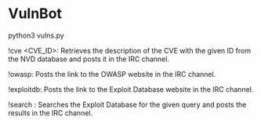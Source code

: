 # VulnBot

python3 vulns.py

!cve <CVE_ID>: Retrieves the description of the CVE with the given ID from the NVD database and posts it in the IRC channel.

!owasp: Posts the link to the OWASP website in the IRC channel.

!exploitdb: Posts the link to the Exploit Database website in the IRC channel.

!search <query>: Searches the Exploit Database for the given query and posts the results in the IRC channel.
